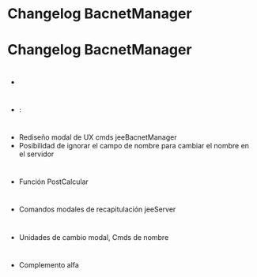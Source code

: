# Changelog BacnetManager

# Changelog BacnetManager


# 
- 

# 
-  : 

# 
- Rediseño modal de UX cmds jeeBacnetManager
- Posibilidad de ignorar el campo de nombre para cambiar el nombre en el servidor

# 
- Función PostCalcular

# 
- Comandos modales de recapitulación jeeServer

# 
- Unidades de cambio modal, Cmds de nombre

# 
- Complemento alfa






